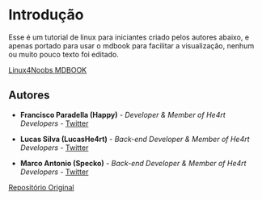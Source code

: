 # Introdução

Esse é um tutorial de linux para iniciantes criado pelos autores abaixo, e apenas portado para usar o mdbook para facilitar a visualização, nenhum ou muito pouco texto foi editado.

[Linux4Noobs MDBOOK](https://gmnds.github.io/linux4noobs-mdbook/)

## Autores

[](https://github.com/lucascbittencourt/linux4noobs#autores)

- **Francisco Paradella (Happy)** - _Developer & Member of He4rt Developers_ - [Twitter](https://twitter.com/Pr1nceJS)
    
- **Lucas Silva (LucasHe4rt)** - _Back-end Developer & Member of He4rt Developers_ - [Twitter](https://twitter.com/lucashe4rt)
    
- **Marco Antonio (Specko)** - _Back-end Developer & Member of He4rt Developers_ - [Twitter](https://twitter.com/lolgamarco2)

[Repositório Original](https://github.com/lucascbittencourt/linux4noobs)

